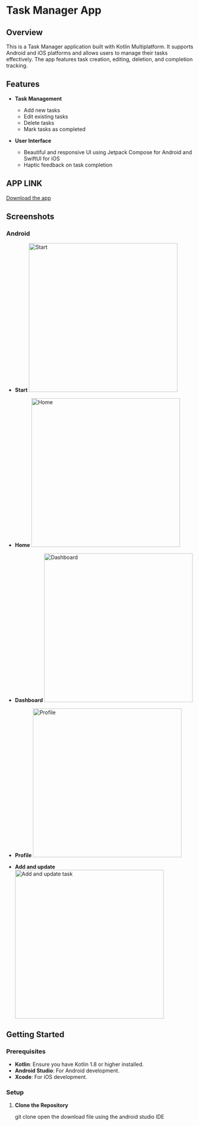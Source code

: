 # Task Manager App

## Overview

This is a Task Manager application built with Kotlin Multiplatform. It supports Android and iOS platforms and allows users to manage their tasks effectively. The app features task creation, editing, deletion, and completion tracking.

## Features

- **Task Management**
  - Add new tasks
  - Edit existing tasks
  - Delete tasks
  - Mark tasks as completed

- **User Interface**
  - Beautiful and responsive UI using Jetpack Compose for Android and SwiftUI for iOS
  - Haptic feedback on task completion

## APP LINK

[Download the app](https://drive.google.com/file/d/11xi_T1HI7EHfaQgtWJIi8cvdAgdTDzJa/view?usp=sharing)

## Screenshots

### Android

- **Start**
  <img src="https://github.com/sudhanshuGt/KMP-Taskapp/blob/main/screen_shots/Start.png" alt="Start" width="400"/>

- **Home**
  <img src="https://github.com/sudhanshuGt/KMP-Taskapp/blob/main/screen_shots/home.png" alt="Home" width="400"/>

- **Dashboard**
  <img src="https://github.com/sudhanshuGt/KMP-Taskapp/blob/main/screen_shots/dashboard.png" alt="Dashboard" width="400"/>

- **Profile**
  <img src="https://github.com/sudhanshuGt/KMP-Taskapp/blob/main/screen_shots/profile.png" alt="Profile" width="400"/>

- **Add and update**
  <img src="https://github.com/sudhanshuGt/KMP-Taskapp/blob/main/screen_shots/AddEdit.png" alt="Add and update task" width="400"/>

## Getting Started

### Prerequisites

- **Kotlin**: Ensure you have Kotlin 1.8 or higher installed.
- **Android Studio**: For Android development.
- **Xcode**: For iOS development.

### Setup

1. **Clone the Repository**

   
   git clone 
   open the download file using the android studio IDE